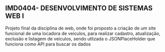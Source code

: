 <h2>IMD0404- DESENVOLVIMENTO DE SISTEMAS WEB I</h2>

<p>Projeto final da disciplina de web, onde foi proposto a criação de um site funcional de uma locadora de veiculos, para realizar cadastro, atualização, exclusão e listagem de veiculos, sendo utlizada o JSONPlaceHolder que funciona como API para buscar os dados</p>
